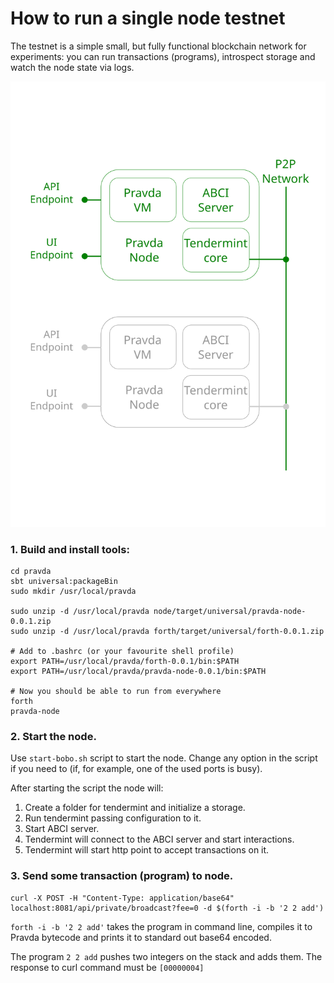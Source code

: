 # How to run a single node testnet

The testnet is a simple small, but fully functional blockchain network for
experiments: you can run transactions (programs), introspect storage and watch
the node state via logs.

![Pravda structural scheme](./pravda-arch.svg)

### 1. Build and install tools:

```
cd pravda
sbt universal:packageBin
sudo mkdir /usr/local/pravda

sudo unzip -d /usr/local/pravda node/target/universal/pravda-node-0.0.1.zip
sudo unzip -d /usr/local/pravda forth/target/universal/forth-0.0.1.zip

# Add to .bashrc (or your favourite shell profile)
export PATH=/usr/local/pravda/forth-0.0.1/bin:$PATH
export PATH=/usr/local/pravda/pravda-node-0.0.1/bin:$PATH

# Now you should be able to run from everywhere
forth
pravda-node
```

### 2. Start the node.

Use `start-bobo.sh` script to start the node. Change any option in the
script if you need to (if, for example, one of the used ports is busy).

After starting the script the node will:
	
1. Create a folder for tendermint and initialize a storage.
2. Run tendermint passing configuration to it.
3. Start ABCI server.
4. Tendermint will connect to the ABCI server and start interactions.
5. Tendermint will start http point to accept transactions on it.

### 3. Send some transaction (program) to node.

```
curl -X POST -H "Content-Type: application/base64" localhost:8081/api/private/broadcast?fee=0 -d $(forth -i -b '2 2 add')
```

`forth -i -b '2 2 add'` takes the program in command line, compiles it to
Pravda bytecode and prints it to standard out base64 encoded.

The program `2 2 add` pushes two integers on the stack and adds them. The
response to curl command must be `[00000004]`

